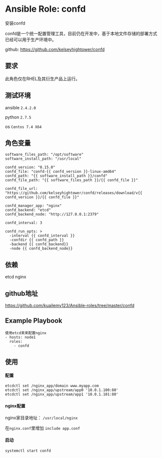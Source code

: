 # Ansible Role: confd

安装confd

confd是一个统一配置管理工具，目前仍在开发中，基于本地文件存储的部署方式已经可以用于生产环境中。

github: https://github.com/kelseyhightower/confd

## 要求

此角色仅在RHEL及其衍生产品上运行。

## 测试环境

ansible `2.4.2.0`

python `2.7.5`

os `Centos 7.4 X64`

## 角色变量
    software_files_path: "/opt/software"
    software_install_path: "/usr/local"

    confd_version: "0.15.0"
    confd_file: "confd-{{ confd_version }}-linux-amd64"
    confd_path: "{{ software_install_path }}/confd"
    confd_file_path: "{{ software_files_path }}/{{ confd_file }}"

    confd_file_url: "https://github.com/kelseyhightower/confd/releases/download/v{{ confd_version }}/{{ confd_file }}"

    confd_manager_app: "nginx"
    confd_backend: "etcd"
    confd_backend_node: "http://127.0.0.1:2379"

    confd_interval: 3

    confd_run_opts: >
      -interval {{ confd_interval }}
      -confdir {{ confd_path }}
      -backend {{ confd_backend}}
      -node {{ confd_backend_node}}

## 依赖

etcd nginx

## github地址
https://github.com/kuailemy123/Ansible-roles/tree/master/confd

## Example Playbook
    
    使用etcd来来配置nginx
    - hosts: node1
      roles:
        - confd
        
## 使用

#### 配置
```
etcdctl set /nginx_app/domain www.myapp.com
etcdctl set /nginx_app/upstream/app0 '10.0.1.100:80'
etcdctl set /nginx_app/upstream/app1 '10.0.1.101:80'
```
#### nginx配置

nginx家目录地址： `/usr/local/nginx`

在`nginx.conf`里增加 `include app.conf`

#### 启动
```
systemctl start confd
```
